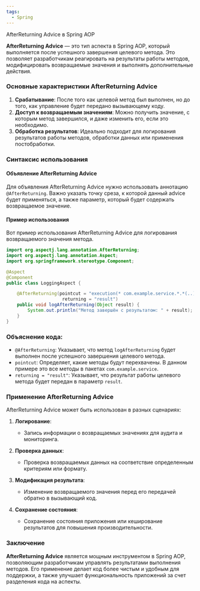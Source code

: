```yaml
---
tags:
  - Spring
---
```


AfterReturning Advice в Spring AOP

**AfterReturning Advice** — это тип аспекта в Spring AOP, который выполняется после успешного завершения целевого метода. Это позволяет разработчикам реагировать на результаты работы методов, модифицировать возвращаемые значения и выполнять дополнительные действия.

### Основные характеристики AfterReturning Advice

1. **Срабатывание**: После того как целевой метод был выполнен, но до того, как управление будет передано вызывающему коду.
2. **Доступ к возвращаемым значениям**: Можно получить значение, с которым метод завершился, и даже изменить его, если это необходимо.
3. **Обработка результатов**: Идеально подходит для логирования результатов работы методов, обработки данных или применения постобработки.

### Синтаксис использования

#### Объявление AfterReturning Advice

Для объявления AfterReturning Advice нужно использовать аннотацию `@AfterReturning`. Важно указать точку среза, к которой данный advice будет применяться, а также параметр, который будет содержать возвращаемое значение.

#### Пример использования

Вот пример использования AfterReturning Advice для логирования возвращаемого значения метода.

```java
import org.aspectj.lang.annotation.AfterReturning;
import org.aspectj.lang.annotation.Aspect;
import org.springframework.stereotype.Component;

@Aspect
@Component
public class LoggingAspect {

    @AfterReturning(pointcut = "execution(* com.example.service.*.*(..))", 
                     returning = "result")
    public void logAfterReturning(Object result) {
        System.out.println("Метод завершён с результатом: " + result);
    }
}
```

### Объяснение кода:

- `@AfterReturning`: Указывает, что метод `logAfterReturning` будет выполнен после успешного завершения целевого метода.
- `pointcut`: Определяет, какие методы будут перехвачены. В данном примере это все методы в пакетах `com.example.service`.
- `returning = "result"`: Указывает, что результат работы целевого метода будет передан в параметр `result`.

### Применение AfterReturning Advice

AfterReturning Advice может быть использован в разных сценариях:

1. **Логирование**:
   - Запись информации о возвращаемых значениях для аудита и мониторинга.
  
2. **Проверка данных**:
   - Проверка возвращаемых данных на соответствие определенным критериям или формату.

3. **Модификация результата**:
   - Изменение возвращаемого значения перед его передачей обратно в вызывающий код.

4. **Сохранение состояния**:
   - Сохранение состояния приложения или кеширование результатов для повышения производительности.

### Заключение

**AfterReturning Advice** является мощным инструментом в Spring AOP, позволяющим разработчикам управлять результатами выполнения методов. Его применение делает код более чистым и удобным для поддержки, а также улучшает функциональность приложений за счет разделения кода на аспекты.
